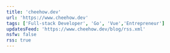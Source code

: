 ```yaml
---
title: 'cheehow.dev'
url: 'https://www.cheehow.dev'
tags: ['Full-stack Developer', 'Go', 'Vue','Entrepreneur']
updatesFeed: 'https://www.cheehow.dev/blog/rss.xml'
nsfw: false
rss: true
---
```


